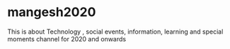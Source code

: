 # mangesh2020
This is about Technology , social events, information, learning and special moments channel for 2020 and onwards
